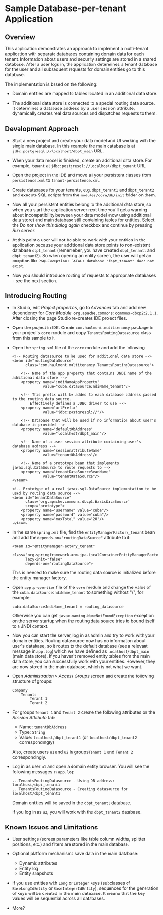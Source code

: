 # Sample Database-per-tenant Application

## Overview

This application demonstrates an approach to implement a multi-tenant application with separate databases containing domain data for each tenant. Information about users and security settings are stored in a shared database. After a user logs in, the application determines a tenant database for the user and all subsequent requests for domain entities go to this database. 

The implementation is based on the following:

* Domain entities are mapped to tables located in an additional data store.

* The additional data store is connected to a special routing data source. It determines a database address by a user session attribute, dynamically creates real data sources and dispatches requests to them.

## Development Approach

* Start a new project and create your data model and UI working with the single main database. In this example the main database is at `jdbc:postgresql://localhost/dbpt_main` URL.

* When your data model is finished, create an additional data store. For example, `tenant` at `jdbc:postgresql://localhost/dbpt_tenant` URL.

* Open the project in the IDE and move all your persistent classes from `persistence.xml` to `tenant-persistence.xml`.

* Create databases for your tenants, e.g. `dbpt_tenant1` and `dbpt_tenant2` and execute SQL scripts from the `modules/core/db/init` folder on them.
 
* Now all your persistent entities belong to the additional data store, so when you start the application server next time you'll get a warning about incompatibility between your data model (now using additional data store) and main database still containing tables for entities. Select the *Do not show this dialog again* checkbox and continue by pressing *Run server*.

* At this point a user will not be able to work with your entities in the application because your additional data store points to non-existent database `dbpt_tenant` (rememeber, you have created `dbpt_tenant1` and `dbpt_tenant2`). So when opening an entity screen, the user will get an exeption like `PSQLException: FATAL: database "dbpt_tenant" does not exist`.
  
* Now you should introduce routing of requests to appropriate databases - see the next section.

## Introducing Routing

* In Studio, edit *Project properties*, go to *Advanced* tab and add new dependency for *Core Module*: `org.apache.commons:commons-dbcp2:2.1.1`. After closing the page Studio re-creates IDE project files. 

* Open the project in IDE. Create `com.haulmont.multitenancy` package in your project's `core` module and copy `TenantsRoutingDatasource` class from this sample to it.

* Open the `spring.xml` file of the `core` module and add the following:

    ```
    <!-- Routing datasource to be used for additional data store -->
    <bean id="routingDataSource"
          class="com.haulmont.multitenancy.TenantsRoutingDatasource">
        
        <!-- Name of the app property that contains JNDI name of the additional data store -->  
        <property name="jndiNameAppProperty"
                  value="cuba.dataSourceJndiName_tenant"/>
        
        <!-- This prefix will be added to each database address passed to the routing data source.
            Effectively defines a JDBC driver to use -->
        <property name="urlPrefix"
                  value="jdbc:postgresql://"/>
                  
        <!-- Database that will be used if no information about user's database is provided -->         
        <property name="defaultDbAddress"
                  value="localhost/dbpt_main"/>
        
        <!-- Name of a user session attribute containing user's database address -->
        <property name="sessionAttributeName"
                  value="tenantDbAddress"/>
        
        <!-- Name of a prototype bean that implements javax.sql.DataSource to route requests to -->         
        <property name="tenantDataSourceBeanName"
                  value="tenantDataSource"/>
    </bean>
    
    <!-- Prototype of a real javax.sql.DataSource implementation to be used by routing data source -->
    <bean id="tenantDataSource"
          class="org.apache.commons.dbcp2.BasicDataSource"
          scope="prototype">
        <property name="username" value="cuba"/>
        <property name="password" value="cuba"/>
        <property name="maxTotal" value="20"/>
    </bean>
    ```
* In the same `spring.xml` file, find the `entityManagerFactory_tenant` bean and add the `depends-on="routingDataSource"` attribute to it:

    ```
    <bean id="entityManagerFactory_tenant"
          class="org.springframework.orm.jpa.LocalContainerEntityManagerFactoryBean"
          lazy-init="false"
          depends-on="routingDataSource">    
    ```
    
    This is needed to make sure the routing data source is initialized before the entity manager factory.
    
* Open `app.properties` file of the `core` module and change the value of the `cuba.dataSourceJndiName_tenant` to something without "/", for example:
   
   ```
   cuba.dataSourceJndiName_tenant = routing_datasource
   ``` 
   
   Otherwise you can get `javax.naming.NameNotFoundException` exception on the server startup when the routing data source tries to bound itself to a JNDI context.
   
* Now you can start the server, log in as admin and try to work with your domain entities. Routing datasource now has no information about user's database, so it routes to the default database (see a relevant message in `app.log`) which we have defined as `localhost/dbpt_main` (main data store). If you haven't removed entity tables from the main data store, you can successfully work with your entities. However, they are now stored in the main database, which is not what we want.

* Open *Administration > Access Groups* screen and create the following structure of groups:

    ```
    Company
        Tenants
            Tenant 1
            Tenant 2
    ```

* For groups `Tenant 1` and `Tenant 2` create the following attributes on the *Session Attribute* tab:
        
    * Name: `tenantDbAddress`
    * Type: `String`
    * Value: `localhost/dbpt_tenant1` (or `localhost/dbpt_tenant2` correspondingly)
    
    Also, create users `u1` and `u2` in groups`Tenant 1` and `Tenant 2` correspondingly.
    
* Log in as user `u1` and open a domain entity browser. You will see the following messages in `app.log`:

    ```
    ...TenantsRoutingDatasource - Using DB address: localhost/dbpt_tenant1
    ...TenantsRoutingDatasource - Creating datasource for localhost/dbpt_tenant1
    ```
    Domain entities will be saved in the `dbpt_tenant1` database.
    
    If you log in as `u2`, you will work with the `dbpt_tenant2` database.
    
## Known Issues and Limitations    

* User settings (screen parameters like table column widths, splitter positions, etc.) and filters are stored in the main database.

* Optional platform mechanisms save data in the main database:

    * Dynamic attributes
    * Entity log
    * Entity snapshots
    
* If you use entities with `Long` or `Integer` keys (subclasses of `BaseLongIdEntity` or `BaseIntegerIdEntity`), sequences for the generation of keys will be created in the main database. It means that the key values will be sequential across all databases.

* More?